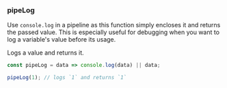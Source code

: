 ### pipeLog

Use `console.log` in a pipeline as this function simply encloses it and returns the passed value. This is especially useful for debugging when you want to log a variable's value before its usage.

Logs a value and returns it.

```js
const pipeLog = data => console.log(data) || data;
```

```js
pipeLog(1); // logs `1` and returns `1`
```
